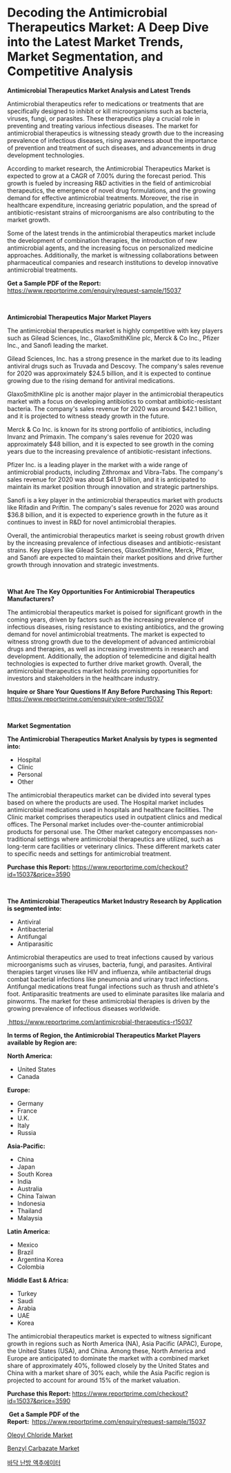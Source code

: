 <p><h1>Decoding the Antimicrobial Therapeutics Market: A Deep Dive into the Latest Market Trends, Market Segmentation, and Competitive Analysis</h1></p><p><strong>Antimicrobial Therapeutics Market Analysis and Latest Trends</strong></p>
<p><p>Antimicrobial therapeutics refer to medications or treatments that are specifically designed to inhibit or kill microorganisms such as bacteria, viruses, fungi, or parasites. These therapeutics play a crucial role in preventing and treating various infectious diseases. The market for antimicrobial therapeutics is witnessing steady growth due to the increasing prevalence of infectious diseases, rising awareness about the importance of prevention and treatment of such diseases, and advancements in drug development technologies.</p><p>According to market research, the Antimicrobial Therapeutics Market is expected to grow at a CAGR of 7.00% during the forecast period. This growth is fueled by increasing R&D activities in the field of antimicrobial therapeutics, the emergence of novel drug formulations, and the growing demand for effective antimicrobial treatments. Moreover, the rise in healthcare expenditure, increasing geriatric population, and the spread of antibiotic-resistant strains of microorganisms are also contributing to the market growth.</p><p>Some of the latest trends in the antimicrobial therapeutics market include the development of combination therapies, the introduction of new antimicrobial agents, and the increasing focus on personalized medicine approaches. Additionally, the market is witnessing collaborations between pharmaceutical companies and research institutions to develop innovative antimicrobial treatments.</p></p>
<p><strong>Get a Sample PDF of the Report:&nbsp;</strong> <a href="https://www.reportprime.com/enquiry/request-sample/15037">https://www.reportprime.com/enquiry/request-sample/15037</a></p>
<p>&nbsp;</p>
<p><strong>Antimicrobial Therapeutics Major Market Players</strong></p>
<p><p>The antimicrobial therapeutics market is highly competitive with key players such as Gilead Sciences, Inc., GlaxoSmithKline plc, Merck & Co Inc., Pfizer Inc., and Sanofi leading the market. </p><p>Gilead Sciences, Inc. has a strong presence in the market due to its leading antiviral drugs such as Truvada and Descovy. The company's sales revenue for 2020 was approximately $24.5 billion, and it is expected to continue growing due to the rising demand for antiviral medications.</p><p>GlaxoSmithKline plc is another major player in the antimicrobial therapeutics market with a focus on developing antibiotics to combat antibiotic-resistant bacteria. The company's sales revenue for 2020 was around $42.1 billion, and it is projected to witness steady growth in the future.</p><p>Merck & Co Inc. is known for its strong portfolio of antibiotics, including Invanz and Primaxin. The company's sales revenue for 2020 was approximately $48 billion, and it is expected to see growth in the coming years due to the increasing prevalence of antibiotic-resistant infections.</p><p>Pfizer Inc. is a leading player in the market with a wide range of antimicrobial products, including Zithromax and Vibra-Tabs. The company's sales revenue for 2020 was about $41.9 billion, and it is anticipated to maintain its market position through innovation and strategic partnerships.</p><p>Sanofi is a key player in the antimicrobial therapeutics market with products like Rifadin and Priftin. The company's sales revenue for 2020 was around $36.8 billion, and it is expected to experience growth in the future as it continues to invest in R&D for novel antimicrobial therapies. </p><p>Overall, the antimicrobial therapeutics market is seeing robust growth driven by the increasing prevalence of infectious diseases and antibiotic-resistant strains. Key players like Gilead Sciences, GlaxoSmithKline, Merck, Pfizer, and Sanofi are expected to maintain their market positions and drive further growth through innovation and strategic investments.</p></p>
<p>&nbsp;</p>
<p><strong>What Are The Key Opportunities For Antimicrobial Therapeutics Manufacturers?</strong></p>
<p><p>The antimicrobial therapeutics market is poised for significant growth in the coming years, driven by factors such as the increasing prevalence of infectious diseases, rising resistance to existing antibiotics, and the growing demand for novel antimicrobial treatments. The market is expected to witness strong growth due to the development of advanced antimicrobial drugs and therapies, as well as increasing investments in research and development. Additionally, the adoption of telemedicine and digital health technologies is expected to further drive market growth. Overall, the antimicrobial therapeutics market holds promising opportunities for investors and stakeholders in the healthcare industry.</p></p>
<p><strong>Inquire or Share Your Questions If Any Before Purchasing This Report:</strong> <a href="https://www.reportprime.com/enquiry/pre-order/15037">https://www.reportprime.com/enquiry/pre-order/15037</a></p>
<p>&nbsp;</p>
<p><strong>Market Segmentation</strong></p>
<p><strong>The Antimicrobial Therapeutics Market Analysis by types is segmented into:</strong></p>
<p><ul><li>Hospital</li><li>Clinic</li><li>Personal</li><li>Other</li></ul></p>
<p><p>The antimicrobial therapeutics market can be divided into several types based on where the products are used. The Hospital market includes antimicrobial medications used in hospitals and healthcare facilities. The Clinic market comprises therapeutics used in outpatient clinics and medical offices. The Personal market includes over-the-counter antimicrobial products for personal use. The Other market category encompasses non-traditional settings where antimicrobial therapeutics are utilized, such as long-term care facilities or veterinary clinics. These different markets cater to specific needs and settings for antimicrobial treatment.</p></p>
<p><strong>Purchase this Report:&nbsp;</strong><a href="https://www.reportprime.com/checkout?id=15037&price=3590">https://www.reportprime.com/checkout?id=15037&price=3590</a></p>
<p>&nbsp;</p>
<p><strong>The Antimicrobial Therapeutics Market Industry Research by Application is segmented into:</strong></p>
<p><ul><li>Antiviral</li><li>Antibacterial</li><li>Antifungal</li><li>Antiparasitic</li></ul></p>
<p><p>Antimicrobial therapeutics are used to treat infections caused by various microorganisms such as viruses, bacteria, fungi, and parasites. Antiviral therapies target viruses like HIV and influenza, while antibacterial drugs combat bacterial infections like pneumonia and urinary tract infections. Antifungal medications treat fungal infections such as thrush and athlete's foot. Antiparasitic treatments are used to eliminate parasites like malaria and pinworms. The market for these antimicrobial therapies is driven by the growing prevalence of infectious diseases worldwide.</p></p>
<p><a href="https://www.reportprime.com/antimicrobial-therapeutics-r15037">&nbsp;https://www.reportprime.com/antimicrobial-therapeutics-r15037</a></p>
<p><strong>In terms of Region, the Antimicrobial Therapeutics Market Players available by Region are:</strong></p>
<p>
    <p> <strong> North America: </strong>
        <ul>
            <li>United States</li>
            <li>Canada</li>
        </ul>
        </p> 
    <p> <strong> Europe: </strong>
        <ul>
            <li>Germany</li>
            <li>France</li>
            <li>U.K.</li>
            <li>Italy</li>
            <li>Russia</li>
        </ul>
        </p> 
    <p> <strong> Asia-Pacific: </strong>
        <ul>
            <li>China</li>
            <li>Japan</li>
            <li>South Korea</li>
            <li>India</li>
            <li>Australia</li>
            <li>China Taiwan</li>
            <li>Indonesia</li>
            <li>Thailand</li>
            <li>Malaysia</li>
        </ul>
        </p> 
    <p> <strong> Latin America: </strong>
        <ul>
            <li>Mexico</li>
            <li>Brazil</li>
            <li>Argentina Korea</li>
            <li>Colombia</li>
        </ul>
        </p> 
    <p> <strong> Middle East & Africa: </strong>
        <ul>
            <li>Turkey</li>
            <li>Saudi</li>
            <li>Arabia</li>
            <li>UAE</li>
            <li>Korea</li>
        </ul>
    </p>
    </p>
<p><p>The antimicrobial therapeutics market is expected to witness significant growth in regions such as North America (NA), Asia Pacific (APAC), Europe, the United States (USA), and China. Among these, North America and Europe are anticipated to dominate the market with a combined market share of approximately 40%, followed closely by the United States and China with a market share of 30% each, while the Asia Pacific region is projected to account for around 15% of the market valuation.</p></p>
<p><strong>Purchase this Report: </strong><a href="https://www.reportprime.com/checkout?id=15037&price=3590">https://www.reportprime.com/checkout?id=15037&price=3590</a></p>
<p>&nbsp;<strong>Get a Sample PDF of the Report:&nbsp;&nbsp;</strong><a href="https://www.reportprime.com/enquiry/request-sample/15037">https://www.reportprime.com/enquiry/request-sample/15037</a></p>
<p><strong></strong></p>
<p><p><a href="https://www.linkedin.com/pulse/oleoyl-chloride-market-size-share-amp-trends-analysis-report-wzcle?trackingId=P7kHnw9ERkyk5OUIQwyDeQ%3D%3D">Oleoyl Chloride Market</a></p><p><a href="https://www.linkedin.com/pulse/benzyl-carbazate-market-centers-aspects-growth-share-opportunity-rc6ie?trackingId=OJyNkStvCaRq8cxXn%2FsjQQ%3D%3D">Benzyl Carbazate Market</a></p><p><a href="https://github.com/hzumrdvas204296/Market-Research-Report-List-1/blob/main/286357923388.md">바닥 난방 액추에이터</a></p></p>